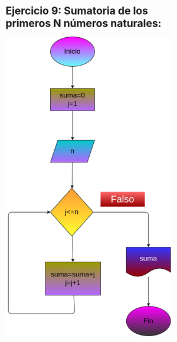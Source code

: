 # Ejercicio 9: Sumatoria de los primeros N números naturales:

![Diagrama de flujo](diagrama.png "Diagrama de flujo")